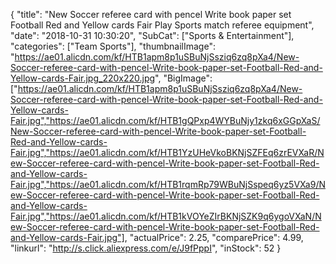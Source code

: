 {
	"title": "New Soccer referee card with pencel Write book paper set Football Red and Yellow cards Fair Play Sports match referee equipment",
	"date": "2018-10-31 10:30:20",
	"SubCat": ["Sports & Entertainment"],
	"categories": ["Team Sports"],
	"thumbnailImage": "https://ae01.alicdn.com/kf/HTB1apm8p1uSBuNjSsziq6zq8pXa4/New-Soccer-referee-card-with-pencel-Write-book-paper-set-Football-Red-and-Yellow-cards-Fair.jpg_220x220.jpg",
	"BigImage": ["https://ae01.alicdn.com/kf/HTB1apm8p1uSBuNjSsziq6zq8pXa4/New-Soccer-referee-card-with-pencel-Write-book-paper-set-Football-Red-and-Yellow-cards-Fair.jpg","https://ae01.alicdn.com/kf/HTB1gQPxp4WYBuNjy1zkq6xGGpXaS/New-Soccer-referee-card-with-pencel-Write-book-paper-set-Football-Red-and-Yellow-cards-Fair.jpg","https://ae01.alicdn.com/kf/HTB1YzUHeVkoBKNjSZFEq6zrEVXaR/New-Soccer-referee-card-with-pencel-Write-book-paper-set-Football-Red-and-Yellow-cards-Fair.jpg","https://ae01.alicdn.com/kf/HTB1rqmRp79WBuNjSspeq6yz5VXa9/New-Soccer-referee-card-with-pencel-Write-book-paper-set-Football-Red-and-Yellow-cards-Fair.jpg","https://ae01.alicdn.com/kf/HTB1kVOYeZIrBKNjSZK9q6ygoVXaN/New-Soccer-referee-card-with-pencel-Write-book-paper-set-Football-Red-and-Yellow-cards-Fair.jpg"],
	"actualPrice": 2.25,
	"comparePrice": 4.99,
	"linkurl": "http://s.click.aliexpress.com/e/J9fPppI",
	"inStock": 52
}
